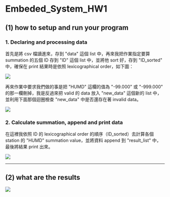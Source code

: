 # Embeded_System_HW1

## (1) how to setup and run your program

### 1. Declaring and processing data

首先是將 csv 檔讀進來，存到 "data" 這個 list 中，再來我把作業指定要算 summation 的五個 ID 存到 "ID" 這個 list 中，並將他 sort 好，存到 "ID_sorted" 中，確保在 print 結果時是依照 lexicographical order，如下圖：

![](https://i.imgur.com/DpagbvX.png)

再來作業中要求我們做的事是把 "HUMD" 這欄的值為 "-99.000" 或 "-999.000" 的那一欄刪掉，我是反過來把 valid 的 data 放入 "new_data" 這個新的 list 中，並利用下面那個迴圈檢查 "new_data" 中是否還存在著 invalid data。

![](https://i.imgur.com/snKPBLA.png)

### 2. Calculate summation, append and print data

在這裡我依照 ID 的 lexicographical order 的順序（ID_sorted）去計算各個 station 的 "HUMD" summation value，並將資料 append 到 "result_list" 中，最後將結果 print 出來。

![](https://i.imgur.com/3mlUfUV.png)

---

## (2) what are the results

![](https://i.imgur.com/G2YEzV4.png)
